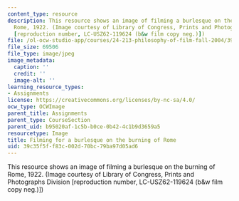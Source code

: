```yaml
---
content_type: resource
description: This resource shows an image of filming a burlesque on the burning of
  Rome, 1922. (Image courtesy of Library of Congress, Prints and Photographs Division
  [reproduction number, LC-USZ62-119624 (b&w film copy neg.)])
file: /ol-ocw-studio-app/courses/24-213-philosophy-of-film-fall-2004/39c35f5ff83c002d70bc79ba97d05ad6_chp_phil_film.jpg
file_size: 69506
file_type: image/jpeg
image_metadata:
  caption: ''
  credit: ''
  image-alt: ''
learning_resource_types:
- Assignments
license: https://creativecommons.org/licenses/by-nc-sa/4.0/
ocw_type: OCWImage
parent_title: Assignments
parent_type: CourseSection
parent_uid: b95020af-1c5b-b0ce-0b42-4c1b9d3659a5
resourcetype: Image
title: Filming for a burlesque on the burning of Rome
uid: 39c35f5f-f83c-002d-70bc-79ba97d05ad6
---
```

This resource shows an image of filming a burlesque on the burning of Rome, 1922. (Image courtesy of Library of Congress, Prints and Photographs Division [reproduction number, LC-USZ62-119624 (b&w film copy neg.)])